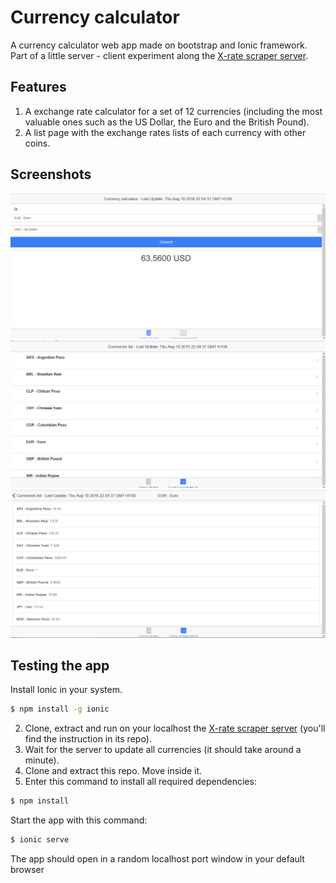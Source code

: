 # Currency calculator

A currency calculator web app made on bootstrap and Ionic framework. Part of a little server - client experiment along the [X-rate scraper server](https://github.com/mauriciojorta/X-rates-scraper-server).

## Features

1. A exchange rate calculator for a set of 12 currencies (including the most valuable ones such as the US Dollar, the Euro and the British Pound).
2. A list page with the exchange rates lists of each currency with other coins.

## Screenshots

![screenshot 1](screenshot1.png)
![screenshot 2](screenshot2.png)
![screenshot 3](screenshot3.png)

## Testing the app

Install Ionic in your system.

```sh
$ npm install -g ionic
```

2. Clone, extract and run on your localhost the [X-rate scraper server](https://github.com/mauriciojorta/X-rates-scraper-server) (you'll find the instruction in its repo).
3. Wait for the server to update all currencies (it should take around a minute).
4. Clone and extract this repo. Move inside it.
6. Enter this command to install all required dependencies:

```sh
$ npm install
```

Start the app with this command:

```sh
$ ionic serve
```
The app should open in a random localhost port window in your default browser



